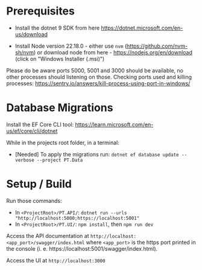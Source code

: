 # Prerequisites

- Install the dotnet 9 SDK from here https://dotnet.microsoft.com/en-us/download

- Install Node version 22.18.0 - either use `nvm` (https://github.com/nvm-sh/nvm) or download node from here - https://nodejs.org/en/download (click on "Windows Installer (.msi)")

Please do be aware ports 5000, 5001 and 3000 should be available, no other processes should listening on those.
Checking ports used and killing processes: https://sentry.io/answers/kill-process-using-port-in-windows/

# Database Migrations

Install the EF Core CLI tool:
https://learn.microsoft.com/en-us/ef/core/cli/dotnet

While in the projects root folder, in a terminal:

- [Needed] To apply the migrations run: `dotnet ef database update --verbose --project PT.Data`

# Setup / Build

Run those commands:

- In `<ProjectRoot>/PT.API/`: `dotnet run --urls "http://localhost:5000;https://localhost:5001"`
- In `<ProjectRoot>/PT.UI/`: `npm install`, then `npm run dev`

Access the API documentation at `http://localhost:<app_port>/swagger/index.html` where `<app_port>` is the https port printed in the console (i. e. https://localhost:5001/swagger/index.html).

Access the UI at `http://localhost:3000`

